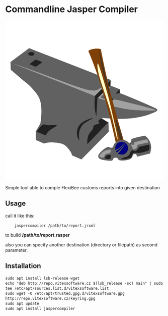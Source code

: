 Commandline Jasper Compiler
===========================

![logo](jaspercompiler.svg?raw=true)

Simple tool able to comple FlexiBee customs reports into given destination

Usage
-----

call it like this:

```shell
    jaspercompiler /path/to/report.jrxml
```
to build **/path/to/report.rasper**

also you can specify another destination (directory or filepath) as second parameter.



Installation
------------

```shell
sudo apt install lsb-release wget
echo "deb http://repo.vitexsoftware.cz $(lsb_release -sc) main" | sudo tee /etc/apt/sources.list.d/vitexsoftware.list
sudo wget -O /etc/apt/trusted.gpg.d/vitexsoftware.gpg http://repo.vitexsoftware.cz/keyring.gpg
sudo apt update
sudo apt install jaspercompiler
```